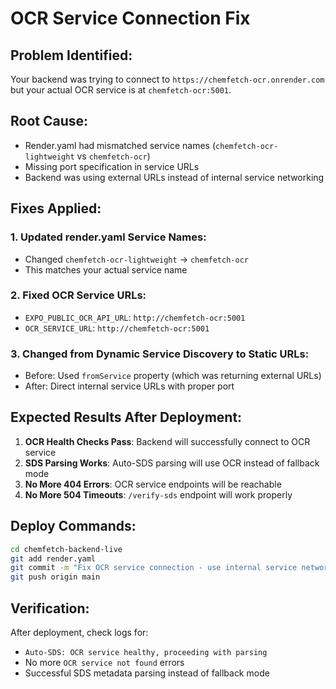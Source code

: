 # OCR Service Connection Fix

## Problem Identified:
Your backend was trying to connect to `https://chemfetch-ocr.onrender.com` but your actual OCR service is at `chemfetch-ocr:5001`.

## Root Cause:
- Render.yaml had mismatched service names (`chemfetch-ocr-lightweight` vs `chemfetch-ocr`)
- Missing port specification in service URLs
- Backend was using external URLs instead of internal service networking

## Fixes Applied:

### 1. Updated render.yaml Service Names:
- Changed `chemfetch-ocr-lightweight` → `chemfetch-ocr`
- This matches your actual service name

### 2. Fixed OCR Service URLs:
- `EXPO_PUBLIC_OCR_API_URL`: `http://chemfetch-ocr:5001`
- `OCR_SERVICE_URL`: `http://chemfetch-ocr:5001`

### 3. Changed from Dynamic Service Discovery to Static URLs:
- Before: Used `fromService` property (which was returning external URLs)
- After: Direct internal service URLs with proper port

## Expected Results After Deployment:

1. **OCR Health Checks Pass**: Backend will successfully connect to OCR service
2. **SDS Parsing Works**: Auto-SDS parsing will use OCR instead of fallback mode
3. **No More 404 Errors**: OCR service endpoints will be reachable
4. **No More 504 Timeouts**: `/verify-sds` endpoint will work properly

## Deploy Commands:
```bash
cd chemfetch-backend-live
git add render.yaml
git commit -m "Fix OCR service connection - use internal service networking"
git push origin main
```

## Verification:
After deployment, check logs for:
- `Auto-SDS: OCR service healthy, proceeding with parsing`
- No more `OCR service not found` errors
- Successful SDS metadata parsing instead of fallback mode
